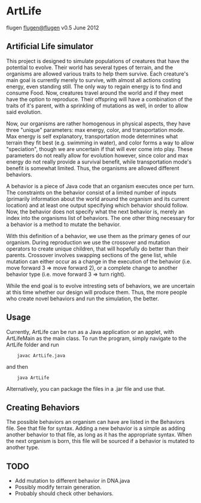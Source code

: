ArtLife
=======
flugen <flugen@flugen>
v0.5 June 2012

Artificial Life simulator
-------------------------

This project is designed to simulate populations of creatures that have the potential to evolve.  Their world has several types of terrain, and the organisms are allowed various traits to help them survive.  Each creature's main goal is currently merely to survive, with almost all actions costing energy, even standing still.  The only way to regain energy is to find and consume Food. Now, creatures travel around the world and if they meet have the option to reproduce.  Their offspring will have a combination of the traits of it's parent, with a sprinkling of mutations as well, in order to allow said evolution.  

Now, our organisms are rather homogenous in physical aspects, they have three "unique" parameters: max energy, color, and transportation mode.  Max energy is self explanatory, transportation mode determines what terrain they fit best (e.g. swimming in water), and color forms a way to allow "speciation", though we are uncertain if that will ever come into play.  These parameters do not really allow for evolution however, since color and max energy do not really provide a survival benefit, while transportation mode's benefit is somewhat limited.  Thus, the organisms are allowed different behaviors.  

A behavior is a piece of Java code that an organism executes once per turn.  The constraints on the behavior consist of a limited number of inputs (primarily information about the world around the organism and its current location) and at least one output specifying which behavior should follow.  Now, the behavior does not specify what the next behavior is, merely an index into the organisms list of behaviors.  The one other thing necessary for a behavior is a method to mutate the behavior.

With this definition of a behavior, we use them as the primary genes of our organism.  During reproduction we use the crossover and mutation operators to create unique children, that will hopefully do better than their parents.  Crossover involves swapping sections of the gene list, while mutation can either occur as a change in the execution of the behavior (i.e. move forward 3 => move forward 2), or a complete change to another behavior type (i.e. move forward 3 => turn right).

While the end goal is to evolve intresting sets of behaviors, we are uncertain at this time whether our design will produce them.  Thus, the more people who create novel behaviors and run the simulation, the better.


Usage
-----

Currently, ArtLife can be run as a Java application or an applet, with ArtLifeMain as the main class.  To run the program, simply navigate to the ArtLife folder and run 

        javac ArtLife.java

and then 

        java ArtLife

Alternatively, you can package the files in a .jar file and use that.


Creating Behaviors
------------------

The possible behaviors an organism can have are listed in the Behaviors file.  See that file for syntax.  Adding a new behavior is a simple as adding another behavior to that file, as long as it has the appropriate syntax.  When the next organism is born, this file will be sourced if a behavior is mutated to another type.


TODO
----

- Add mutation to different behavior in DNA.java
- Possibly modify terrain generation.
- Probably should check other behaviors.